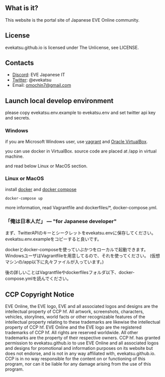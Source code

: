 ## What is it?
This website is the portal site of Japanese EVE Online community.

## License
evekatsu.github.io is licensed under The Unlicense, see LICENSE.

## Contacts
* [Discord](https://discord.gg/XK9A348): EVE Japanese IT
* [Twitter](https://twitter.com/evekatsu): @evekatsu
* Email: omochin7@gmail.com

## Launch local develop environment

please copy evekatsu.env.example to evekatsu.env and set twitter api key and secrets.

### Windows

if you are Microsoft Windows user, use [vagrant](https://www.vagrantup.com/) and [Oracle VirtualBox](https://www.virtualbox.org/).

you can use docker in VirtualBox.
source code are placed at /app in virtual machine.

and read below Linux or MacOS section.

### Linux or MacOS

install [docker](https://www.docker.com/) and [docker compose](https://docs.docker.com/compose/)

```
docker-compose up
```

more information, read Vagrantfile and dockerfiles/*, docker-compose.yml.

### 「俺は日本人だ」 ― "for Japanese developer"

まず、TwitterAPIのキーとシークレットをevekatsu.envに保存してください。
evekatsu.env.exampleをコピーすると良いです。

dockerとdocker-composeを使っていぶかつをローカルで起動できます。
WindowsユーザはVagrantfileを用意してるので、それを使ってください。
(仮想マシンの/app以下に丸々ファイルが入っています。)

後の詳しいことはVagrantfileやdockerfilesフォルダ以下、docker-compose.ymlを読んでください。

## CCP Copyright Notice
EVE Online, the EVE logo, EVE and all associated logos and designs are the intellectual property of CCP hf. All artwork, screenshots, characters, vehicles, storylines, world facts or other recognizable features of the intellectual property relating to these trademarks are likewise the intellectual property of CCP hf. EVE Online and the EVE logo are the registered trademarks of CCP hf. All rights are reserved worldwide. All other trademarks are the property of their respective owners. CCP hf. has granted permission to evekatsu.github.io to use EVE Online and all associated logos and designs for promotional and information purposes on its website but does not endorse, and is not in any way affiliated with, evekatsu.github.io. CCP is in no way responsible for the content on or functioning of this program, nor can it be liable for any damage arising from the use of this program.
